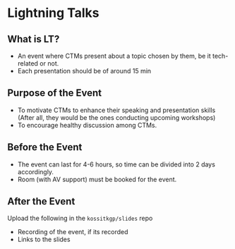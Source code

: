 # Lightning Talks

## What is LT?
- An event where CTMs present about a topic chosen by them, be it tech-related or not.
- Each presentation should be of around 15 min

## Purpose of the Event
- To motivate CTMs to enhance their speaking and presentation skills (After all, they would be the ones conducting upcoming workshops)
- To encourage healthy discussion among CTMs.

## Before the Event
- The event can last for 4-6 hours, so time can be divided into 2 days accordingly.
- Room (with AV support) must be booked for the event.

## After the Event
Upload the following in the `kossitkgp/slides` repo
- Recording of the event, if its recorded
- Links to the slides